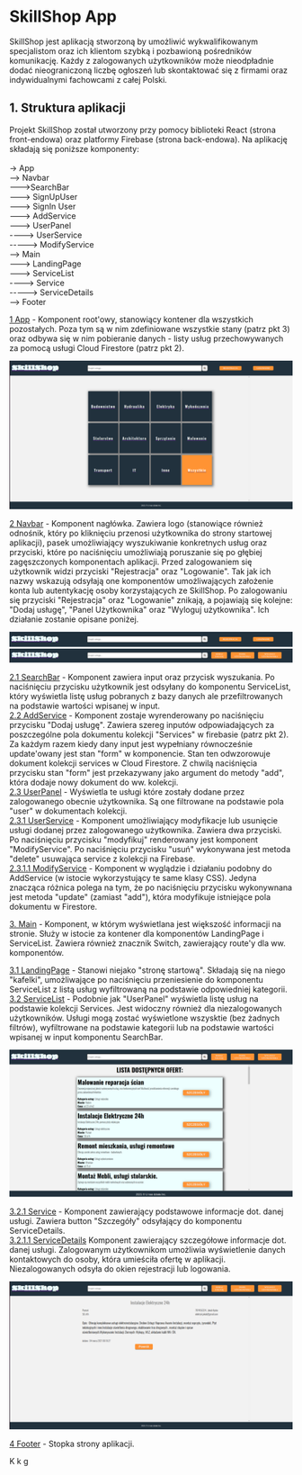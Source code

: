 # SkillShop App

SkillShop jest aplikacją stworzoną by umożliwić wykwalifikowanym specjalistom oraz ich klientom szybką i pozbawioną pośredników komunikację. Każdy z zalogowanych użytkowników może nieodpładnie dodać nieograniczoną liczbę ogłoszeń lub skontaktować się z firmami oraz indywidualnymi fachowcami z całej Polski.

## 1. Struktura aplikacji

Projekt SkillShop został utworzony przy pomocy biblioteki React (strona front-endowa) oraz platformy Firebase (strona back-endowa). Na aplikację składają się poniższe komponenty:<br/>
<br/>
-> App<br/>
--> Navbar<br/>
--->SearchBar<br/>
---> SignUpUser<br/>
---> SignIn User<br/>
---> AddService<br/>
---> UserPanel<br/>
----> UserService<br/>
-----> ModifyService<br/>
--> Main<br/>
---> LandingPage<br/>
---> ServiceList<br/>
----> Service<br/>
-----> ServiceDetails<br/>
--> Footer<br/>

<ins>1 App</ins> -  Komponent root'owy, stanowiący kontener dla wszystkich pozostałych. Poza tym są w nim zdefiniowane wszystkie stany (patrz pkt 3) oraz odbywa się w nim pobieranie danych - listy usług przechowywanych za pomocą usługi Cloud Firestore (patrz pkt 2).<br/>

![](./screenshots/L1.png)

<ins>2 Navbar</ins> - Komponent nagłówka. Zawiera logo (stanowiące również odnośnik, który po kliknięciu przenosi użytkownika do strony startowej aplikacji), pasek umożliwiający wyszukiwanie konkretnych usług oraz przyciski, które po naciśnięciu umożliwiają poruszanie się po głębiej zagęszczonych komponentach aplikacji. Przed zalogowaniem się użytkownik widzi przyciski "Rejestracja" oraz "Logowanie". Tak jak ich nazwy wskazują odsyłają one komponentów umożliwających założenie konta lub autentykację osoby korzystających ze SkillShop. Po zalogowaniu się przyciski "Rejestracja" oraz "Logowanie" znikają, a pojawiają się kolejne: "Dodaj usługę", "Panel Użytkownika" oraz "Wyloguj użytkownika". Ich działanie zostanie opisane poniżej.<br/>

![](./screenshots/L2.png)
![](./screenshots/L3.png)

<ins>2.1 SearchBar</ins> - Komponent zawiera input oraz przycisk wyszukania. Po naciśnięciu przycisku użytkownik jest odsyłany do komponentu ServiceList, który wyświetla listę usług pobranych z bazy danych ale przefiltrowanych na podstawie wartości wpisanej w input.<br/>
<ins>2.2 AddService</ins> - Komponent zostaje wyrenderowany po naciśnięciu przycisku "Dodaj usługę". Zawiera szereg inputów odpowiadających za poszczególne pola dokumentu kolekcji "Services" w firebasie (patrz pkt 2). Za każdym razem kiedy dany input jest wypełniany równocześnie update'owany jest stan "form" w komponencie. Stan ten odwzorowuje dokument kolekcji services w Cloud Firestore. Z chwilą naciśnięcia przycisku stan "form" jest przekazywany jako argument do metody "add", która dodaje nowy dokument do ww. kolekcji.<br/>
<ins>2.3 UserPanel</ins> - Wyświetla te usługi które zostały dodane przez zalogowanego obecnie użytkownika. Są one filtrowane na podstawie pola "user" w dokumentach kolekcji. <br/>
<ins>2.3.1 UserService</ins> - Komponent umożliwiający modyfikacje lub usunięcie usługi dodanej przez zalogowanego użytkownika. Zawiera dwa przyciski. Po naciśnięciu przycisku "modyfikuj" renderowany jest komponent "ModifyService". Po naciśnięciu przycisku "usuń" wykonywana jest metoda "delete" usuwająca service z kolekcji na Firebase. <br/>
<ins>2.3.1.1 ModifyService</ins> - Komponent w wyglądzie i działaniu podobny do AddService (w istocie wykorzystujący te same klasy CSS). Jedyna znacząca różnica polega na tym, że po naciśnięciu przycisku wykonywnana jest metoda "update" (zamiast "add"), która modyfikuje istniejące pola dokumentu w Firestore. <br/>

<ins>3. Main</ins> - Komponent, w którym wyświetlana jest większość informacji na stronie. Służy w istocie za kontener dla komponentów LandingPage i ServiceList. Zawiera również znacznik Switch, zawierający route'y dla ww. komponentów. <br/>

<ins>3.1 LandingPage</ins> - Stanowi niejako "stronę startową". Składają się na niego "kafelki", umożliwające po naciśnięciu przeniesienie do komponentu ServiceList z listą usług wyfiltrowaną na podstawie odpowiedniej kategorii. <br/>
<ins>3.2 ServiceList</ins> - Podobnie jak "UserPanel" wyświetla listę usług na podstawie kolekcji Services. Jest widoczny również dla niezalogowanych użytkowników. Usługi mogą zostać wyświetlone wszysktie (bez żadnych filtrów), wyfiltrowane na podstawie kategorii lub na podstawie wartości wpisanej w input komponentu SearchBar.<br/>

![](./screenshots/L4.png)

<ins>3.2.1 Service</ins> - Komponent zawierający podstawowe informacje dot. danej usługi. Zawiera button "Szczegóły" odsyłający do komponentu ServiceDetails.<br/>
<ins>3.2.1.1 ServiceDetails</ins> Komponent zawierający szczegółowe informacje dot. danej usługi. Zalogowanym użytkownikom umożliwia wyświetlenie danych kontaktowych do osoby, która umieściła ofertę w aplikacji. Niezalogowanych odsyła do okien rejestracji lub logowania.<br/>

![](./screenshots/L5.png)

<ins>4 Footer</ins> - Stopka strony aplikacji.<br/>
 
K
k
g
